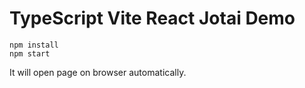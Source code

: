 TypeScript Vite React Jotai Demo
===========================

```
npm install
npm start
```

It will open page on browser automatically.
